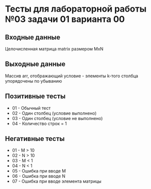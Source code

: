 # Тесты для лабораторной работы №03 задачи 01 варианта 00

## Входные данные
Целочисленная матрица matrix размером MxN

## Выходные данные
Массив arr, отображающий условие - элементы k-того столбца упорядочены по убыванию

## Позитивные тесты
- 01 - Обычный тест
- 02 - Один столбец (условие выполнено)
- 03 - Один столбец (условие не выполнено)
- 04 - Количество строк = 1

## Негативные тесты
- 01 - M > 10
- 02 - N > 10
- 03 - M < 1
- 04 - N < 1
- 05 - Ошибка при вводе M
- 06 - Ошибка при вводе N
- 07 - Ошибка при вводе элемента матрицы

